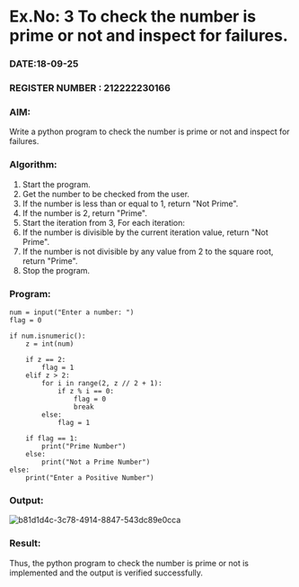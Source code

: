 # Ex.No: 3 To check the number is prime or not and inspect for failures.
 
### DATE:18-09-25                                                                           
### REGISTER NUMBER : 212222230166
### AIM: 
Write a python program to check the number is prime or not and inspect for failures.
 
### Algorithm:
1. Start the program.
2. Get the number to be checked from the user.
3. If the number is less than or equal to 1, return "Not Prime".
4. If the number is 2, return "Prime".
5. Start the iteration from 3, For each iteration:
6. If the number is divisible by the current iteration value, return "Not Prime".
7. If the number is not divisible by any value from 2 to the square root, return "Prime".
8. Stop the program.

### Program:
```
num = input("Enter a number: ")
flag = 0

if num.isnumeric():
    z = int(num)
    
    if z == 2:
        flag = 1
    elif z > 2:
        for i in range(2, z // 2 + 1):
            if z % i == 0:
                flag = 0
                break
        else:
            flag = 1
    
    if flag == 1:
        print("Prime Number")
    else:
        print("Not a Prime Number")
else:
    print("Enter a Positive Number")
```
### Output:
![b81d1d4c-3c78-4914-8847-543dc89e0cca](https://github.com/user-attachments/assets/1c0a6ba5-f91b-4046-b3b7-f3dd0e124d21)



### Result:
Thus, the python program to check the number is prime or not is implemented and the output is verified successfully.
